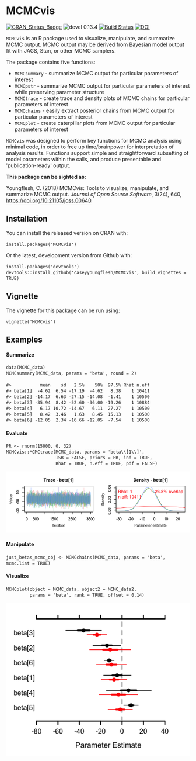 MCMCvis
====

[![CRAN_Status_Badge](http://www.r-pkg.org/badges/version/MCMCvis)](http://cran.r-project.org/package=MCMCvis) ![devel 0.13.4](https://img.shields.io/badge/devel-0.13.4-blue.svg) [![Build Status](https://travis-ci.org/caseyyoungflesh/MCMCvis.svg?branch=master)](https://travis-ci.org/caseyyoungflesh/MCMCvis) [![DOI](http://joss.theoj.org/papers/10.21105/joss.00640/status.svg)](https://doi.org/10.21105/joss.00640)



`MCMCvis` is an R package used to visualize, manipulate, and summarize MCMC output. MCMC output may be derived from Bayesian model output fit with JAGS, Stan, or other MCMC samplers.

The package contains five functions:

- `MCMCsummary` - summarize MCMC output for particular parameters of interest
- `MCMCpstr` - summarize MCMC output for particular parameters of interest while preserving parameter structure
- `MCMCtrace` - create trace and density plots of MCMC chains for particular parameters of interest
- `MCMCchains` - easily extract posterior chains from MCMC output for particular parameters of interest
- `MCMCplot` - create caterpillar plots from MCMC output for particular parameters of interest

`MCMCvis` was designed to perform key functions for MCMC analysis using minimal code, in order to free up time/brainpower for interpretation of analysis results. Functions support simple and straightforward subsetting of model parameters within the calls, and produce presentable and 'publication-ready' output.

**This package can be sighted as:**

Youngflesh, C. (2018) MCMCvis: Tools to visualize, manipulate, and summarize MCMC output. *Journal of Open Source Software*, 3(24), 640, https://doi.org/10.21105/joss.00640

Installation
------------

You can install the released version on CRAN with:
```{r}
install.packages('MCMCvis')
```

Or the latest, development version from Github with:
```{r}
install.packages('devtools')
devtools::install_github('caseyyoungflesh/MCMCvis', build_vignettes = TRUE)
```

Vignette
--------

The vignette for this package can be run using:
```{r}
vignette('MCMCvis')
```

Examples
--------

#### Summarize

```{r}
data(MCMC_data)
MCMCsummary(MCMC_data, params = 'beta', round = 2)

#>           mean    sd   2.5%    50%  97.5% Rhat n.eff
#> beta[1]  -4.62  6.54 -17.19  -4.62   8.38    1 10411
#> beta[2] -14.17  6.63 -27.15 -14.08  -1.41    1 10500
#> beta[3] -35.94  8.42 -52.60 -36.00 -19.26    1 10884
#> beta[4]   6.17 10.72 -14.67   6.11  27.27    1 10500
#> beta[5]   8.42  3.46   1.63   8.45  15.13    1 10500
#> beta[6] -12.05  2.34 -16.66 -12.05  -7.54    1 10500
```

#### Evaluate

```{r}
PR <- rnorm(15000, 0, 32)
MCMCvis::MCMCtrace(MCMC_data, params = 'beta\\[1\\]', 
                   ISB = FALSE, priors = PR, ind = TRUE,
                   Rhat = TRUE, n.eff = TRUE, pdf = FALSE)
```
![](Evaluate_ex.png)


#### Manipulate

```{r}
just_betas_mcmc_obj <- MCMCchains(MCMC_data, params = 'beta', mcmc.list = TRUE)
```

#### Visualize

```{r}
MCMCplot(object = MCMC_data, object2 = MCMC_data2,
         params = 'beta', rank = TRUE, offset = 0.14)
```
![](Viz_ex.png)

